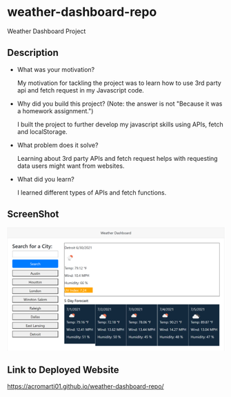 # weather-dashboard-repo 

Weather Dashboard Project 

## Description

- What was your motivation? 

    My motivation for tackling the project was to learn how to use 3rd party api and fetch request in my Javascript code.

- Why did you build this project? (Note: the answer is not "Because it was a homework assignment.") 

    I built the project to further develop my javascript skills using APIs, fetch and localStorage. 

- What problem does it solve? 

    Learning about 3rd party APIs and fetch request helps with requesting data users might want from websites.

- What did you learn? 

    I learned different types of APIs and fetch functions.

## ScreenShot

![Image](./assets/images/screenshot.png)

## Link to Deployed Website

https://acromarti01.github.io/weather-dashboard-repo/








